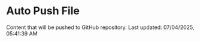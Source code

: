 # Auto Push File

Content that will be pushed to GitHub repository.
Last updated: 07/04/2025, 05:41:39 AM